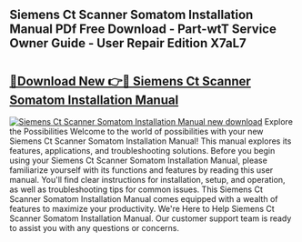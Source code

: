 ## Siemens Ct Scanner Somatom Installation Manual PDf Free Download - Part-wtT Service Owner Guide - User Repair Edition X7aL7

# <h2><a href="http://bc48272.oget.top/?id=Siemens+Ct+Scanner+Somatom+Installation+Manual">🔗Download New 👉🔴 Siemens Ct Scanner Somatom Installation Manual</a></h2>

[![Siemens Ct Scanner Somatom Installation Manual new download](https://i.imgur.com/5g1atiW.png)](http://bc48272.oget.top/?id=Siemens+Ct+Scanner+Somatom+Installation+Manual)
Explore the Possibilities Welcome to the world of possibilities with your new Siemens Ct Scanner Somatom Installation Manual! This manual explores its features, applications, and troubleshooting solutions. Before you begin using your Siemens Ct Scanner Somatom Installation Manual, please familiarize yourself with its functions and features by reading this user manual. You'll find clear instructions for installation, setup, and operation, as well as troubleshooting tips for common issues. This Siemens Ct Scanner Somatom Installation Manual comes equipped with a wealth of features to maximize your productivity. We're Here to Help Siemens Ct Scanner Somatom Installation Manual. Our customer support team is ready to assist you with any questions or concerns.
